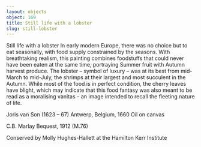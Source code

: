 ```yaml
---
layout: objects
object: 169
title: Still life with a lobster
slug: still-lobster
---
```

Still life with a lobster  In early modern Europe, there was no choice but to eat seasonally, with food supply constrained by the seasons. With breathtaking realism, this painting combines foodstuffs that could never have been eaten at the same time, portraying Summer fruit with Autumn harvest produce. The lobster – symbol of luxury – was at its best from mid-March to mid-July, the shrimps at their largest and most succulent  in the Autumn. While most of the food is in  perfect condition, the cherry leaves have blight, which may indicate that this food fantasy was also meant to be read as a moralising vanitas – an image intended to recall the fleeting nature of life.

Joris van Son (1623 – 67)  Antwerp, Belgium, 1660 Oil on canvas  

C.B. Marlay Bequest, 1912 (M.76)

Conserved by Molly Hughes-Hallett at the Hamilton Kerr Institute
